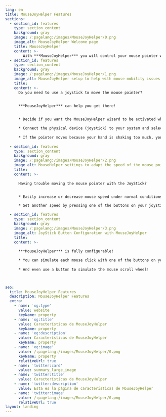 ```yaml
---
lang: en
title: MouseJoyHelper Features
sections:
  - section_id: features
    type: section_content
    background: gray
    image: /:pagelang:/images/MouseJoyHelper/0.png
    image_alt: MouseJoyHelper Welcome page
    title: MouseJoyHelper
    content: >-
        With ***MouseJoyHelper*** you will control your mouse pointer with a JoyStick
  - section_id: features
    type: section_content
    background: gray
    image: /:pagelang:/images/MouseJoyHelper/1.png
    image_alt: MouseJoyHelper setup to help with mouse mobility issues using a joystick
    title:  
    content: >-
      Do you need to use a joystick to move the mouse pointer?


      ***MouseJoyHelper*** can help you get there!
    

      * Decide if you want the MouseJoyHelper wizard to be activated when MouseHelper starts

      * Connect the physical device (joystick) to your system and select it so that MouseJoyHelper can use it.
      
      * If the pointer moves because your hand is shaking too much, you can modify its sensitivity to suit your needs.
  
  - section_id: features
    type: section_content
    background: gray
    image: /:pagelang:/images/MouseJoyHelper/2.png
    image_alt: MouseHelper settings to adapt the speed of the mouse pointer
    title:  
    content: >-
      
      Having trouble moving the mouse pointer with the JoyStick?


      * Easily increase or decrease mouse speed under normal conditions.

      * Set another speed by pressing one of the buttons on your joystick to function as a throttle or brake

  - section_id: features
    type: section_content
    background: gray
    image: /:pagelang:/images/MouseJoyHelper/3.png
    image_alt: JoyStick Button Configuration with MouseJoyHelper
    title:  
    content: >-
      
      ***MouseJoyHelper*** is fully configurable!

      * You can simulate each mouse click with one of the buttons on your JoyStick
      
      * And even use a button to simulate the mouse scroll wheel!


      
seo:
  title: MouseJoyHelper Features
  description: MouseJoyHelper Features
  extra:
    - name: 'og:type'
      value: website
      keyName: property
    - name: 'og:title'
      value: Características de MouseJoyHelper
      keyName: property
    - name: 'og:description'
      value: Características de MouseJoyHelper
      keyName: property
    - name: 'og:image'
      value: /:pagelang:/images/MouseJoyHelper/0.png
      keyName: property
      relativeUrl: true
    - name: 'twitter:card'
      value: summary_large_image
    - name: 'twitter:title'
      value: Características de MouseJoyHelper
    - name: 'twitter:description'
      value: Esta es la página de características de MouseJoyHelper
    - name: 'twitter:image'
      value: /:pagelang:/images/MouseJoyHelper/0.png
      relativeUrl: true
layout: landing
---
```

